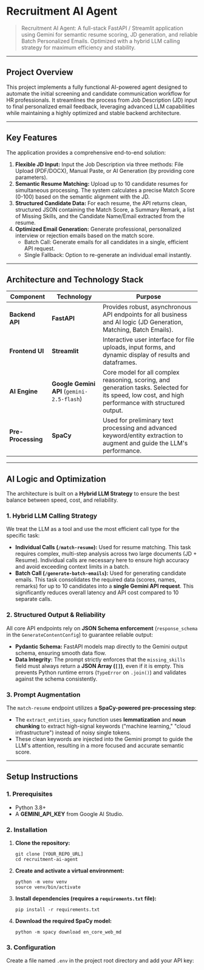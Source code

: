 # Recruitment AI Agent

> Recruitment AI Agent: A full-stack FastAPI / Streamlit application using Gemini for semantic resume scoring, JD generation, and reliable Batch Personalized Emails. Optimized with a hybrid LLM calling strategy for maximum efficiency and stability.

***

## Project Overview

This project implements a fully functional AI-powered agent designed to automate the initial screening and candidate communication workflow for HR professionals. It streamlines the process from Job Description (JD) input to final personalized email feedback, leveraging advanced LLM capabilities while maintaining a highly optimized and stable backend architecture.

***

## Key Features

The application provides a comprehensive end-to-end solution:

1.  **Flexible JD Input:** Input the Job Description via three methods: File Upload (PDF/DOCX), Manual Paste, or AI Generation (by providing core parameters).
2.  **Semantic Resume Matching:** Upload up to 10 candidate resumes for simultaneous processing. The system calculates a precise Match Score (0-100) based on the semantic alignment with the JD.
3.  **Structured Candidate Data:** For each resume, the API returns clean, structured JSON containing the Match Score, a Summary Remark, a list of Missing Skills, and the Candidate Name/Email extracted from the resume.
4.  **Optimized Email Generation:** Generate professional, personalized interview or rejection emails based on the match score.
    * Batch Call: Generate emails for all candidates in a single, efficient API request.
    * Single Fallback: Option to re-generate an individual email instantly.

***

## Architecture and Technology Stack

| Component | Technology | Purpose |
|---|---|---|
| **Backend API** | **FastAPI** | Provides robust, asynchronous API endpoints for all business and AI logic (JD Generation, Matching, Batch Emails). |
| **Frontend UI** | **Streamlit** | Interactive user interface for file uploads, input forms, and dynamic display of results and dataframes. |
| **AI Engine** | **Google Gemini API** (`gemini-2.5-flash`) | Core model for all complex reasoning, scoring, and generation tasks. Selected for its speed, low cost, and high performance with structured output. |
| **Pre-Processing** | **SpaCy** | Used for preliminary text processing and advanced keyword/entity extraction to augment and guide the LLM's performance. |

***

## AI Logic and Optimization 

The architecture is built on a **Hybrid LLM Strategy** to ensure the best balance between speed, cost, and reliability.

### 1. Hybrid LLM Calling Strategy

We treat the LLM as a tool and use the most efficient call type for the specific task:

* **Individual Calls (`/match-resume`):** Used for resume matching. This task requires complex, multi-step analysis across two large documents (JD + Resume). Individual calls are necessary here to ensure high accuracy and avoid exceeding context limits in a batch.
* **Batch Call (`/generate-batch-emails`):** Used for generating candidate emails. This task consolidates the required data (scores, names, remarks) for up to 10 candidates into a **single Gemini API request**. This significantly reduces overall latency and API cost compared to 10 separate calls.

### 2. Structured Output & Reliability

All core API endpoints rely on **JSON Schema enforcement** (`response_schema` in the `GenerateContentConfig`) to guarantee reliable output:

* **Pydantic Schema:** FastAPI models map directly to the Gemini output schema, ensuring smooth data flow.
* **Data Integrity:** The prompt strictly enforces that the `missing_skills` field must always return a **JSON Array (`[]`)**, even if it is empty. This prevents Python runtime errors (`TypeError` on `.join()`) and validates against the schema consistently.

### 3. Prompt Augmentation

The `match-resume` endpoint utilizes a **SpaCy-powered pre-processing step**:
* The `extract_entities_spacy` function uses **lemmatization** and **noun chunking** to extract high-signal keywords ("machine learning," "cloud infrastructure") instead of noisy single tokens.
* These clean keywords are injected into the Gemini prompt to guide the LLM's attention, resulting in a more focused and accurate semantic score.

***

## Setup Instructions

### 1. Prerequisites

* Python 3.8+
* A **GEMINI_API_KEY** from Google AI Studio.

### 2. Installation

1.  **Clone the repository:**
    ```
    git clone [YOUR_REPO_URL]
    cd recruitment-ai-agent
    ```

2.  **Create and activate a virtual environment:**
    ```
    python -m venv venv
    source venv/bin/activate
    ```

3.  **Install dependencies (requires a `requirements.txt` file):**
    ```
    pip install -r requirements.txt
    ```

4.  **Download the required SpaCy model:**
    ```
    python -m spacy download en_core_web_md
    ```

### 3. Configuration

Create a file named `.env` in the project root directory and add your API key:

